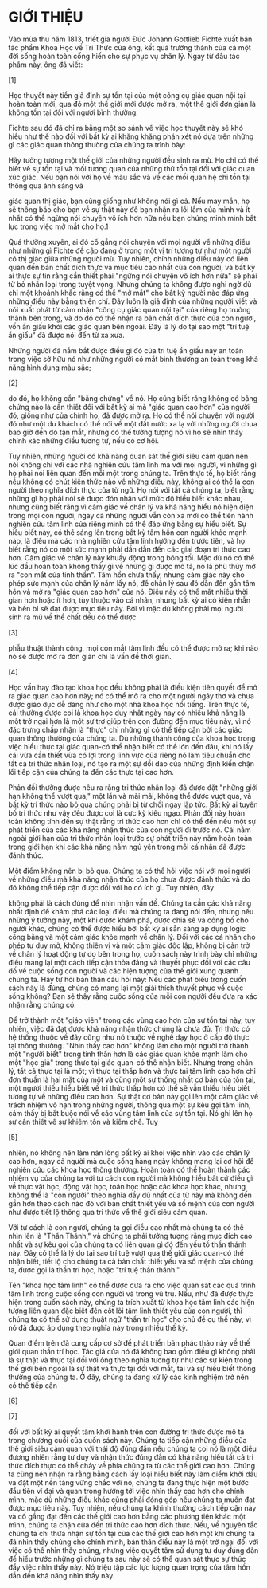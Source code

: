 # GIỚI THIỆU

Vào mùa thu năm 1813, triết gia người Đức Johann
Gottlieb Fichte xuất bản tác phẩm Khoa Học về Tri Thức của ông,
kết quả trưởng thành của cả một đời sống hoàn toàn cống hiến cho sự phục vụ
chân lý. Ngay từ đầu tác phẩm này, ông đã viết:

[1]

Học thuyết này tiền giả định sự tồn tại của một
công cụ giác quan nội tại hoàn toàn mới, qua đó
một thế giới mới được mở ra, một thế giới đơn giản là không
tồn tại đối với người bình thường.

Fichte sau đó đã chỉ ra bằng một so sánh về việc
học thuyết này sẽ khó hiểu như thế nào đối với bất kỳ ai
khăng khăng phán xét nó dựa trên những gì các giác quan thông thường
của chúng ta trình bày:

Hãy tưởng tượng một thế giới của những người đều sinh ra mù. Họ
chỉ có thể biết về sự tồn tại và mối tương quan
của những thứ tồn tại đối với giác quan xúc giác.
Nếu bạn nói với họ về màu sắc và về các
mối quan hệ chỉ tồn tại thông qua ánh sáng và


giác quan thị giác, bạn cũng giống như không nói gì
cả. Nếu may mắn, họ sẽ thông báo cho bạn về
sự thật này để bạn nhận ra lỗi lầm của mình và ít nhất
có thể ngừng nói chuyện vô ích hơn nữa nếu bạn chứng minh mình bất lực
trong việc mở mắt cho họ.1

Quá thường xuyên, ai đó cố gắng nói chuyện với mọi người về
những điều như những gì Fichte đề cập đang ở trong một vị trí
tương tự như một người có thị giác giữa những người mù. Tuy nhiên, chính
những điều này có liên quan đến bản chất đích thực
và mục tiêu cao nhất của con người, và bất kỳ ai
thực sự tin rằng cần thiết phải "ngừng nói chuyện vô ích
hơn nữa" sẽ phải từ bỏ nhân loại trong tuyệt vọng. Nhưng
chúng ta không được nghi ngờ dù chỉ một khoảnh khắc rằng có thể
"mở mắt" cho bất kỳ người nào đáp ứng những
điều này bằng thiện chí. Đây luôn là giả định
của những người viết và nói xuất phát từ cảm nhận
"công cụ giác quan nội tại" của riêng họ trưởng thành bên trong,
và do đó có thể nhận ra bản chất đích thực của con
người, vốn ẩn giấu khỏi các giác quan bên ngoài. Đây là
lý do tại sao một "trí tuệ ẩn giấu" đã được nói đến từ xa xưa.
<!-- TODO: "hidden wisdom" có thể dịch là "trí tuệ ẩn giấu" hoặc "tri thức bí truyền" -->
Những người đã nắm bắt được điều gì đó của trí tuệ ẩn giấu này
an toàn trong việc sở hữu nó như những người
có mắt bình thường an toàn trong khả năng hình dung màu sắc;


[2]


do đó, họ không cần "bằng chứng" về nó. Họ cũng biết rằng không có
bằng chứng nào là cần thiết đối với bất kỳ ai mà "giác quan cao hơn" của người đó, giống như
của chính họ, đã được mở ra. Họ có thể nói chuyện với người đó
như một du khách có thể nói về một đất nước xa lạ
với những người chưa bao giờ đến đó tận mắt, nhưng
có thể tưởng tượng nó vì họ sẽ nhìn thấy chính xác những
điều tương tự, nếu có cơ hội.

Tuy nhiên, những người có khả năng quan sát thế giới siêu cảm quan
nên nói không chỉ với các nhà nghiên cứu tâm linh mà với
mọi người, vì những gì họ phải nói liên quan đến mỗi một
trong chúng ta. Trên thực tế, họ biết rằng nếu không có chút kiến thức nào về
những điều này, không ai có thể là con người theo nghĩa đích thực của
từ ngữ. Họ nói với tất cả chúng ta, biết rằng những gì họ phải
nói sẽ được đón nhận với mức độ hiểu biết khác nhau,
nhưng cũng biết rằng vì cảm giác về chân lý và
khả năng hiểu nó hiện diện trong mọi con người,
ngay cả những người vẫn còn xa mới có thể tiến hành
nghiên cứu tâm linh của riêng mình có thể đáp ứng bằng
sự hiểu biết. Sự hiểu biết này, có thể sáng lên trong
bất kỳ tâm hồn con người khỏe mạnh nào, là điều mà các nhà nghiên cứu tâm linh hướng đến
trước tiên, và họ biết rằng nó có một sức mạnh phải
dần dẫn đến các giai đoạn tri thức cao hơn. Cảm giác
về chân lý này khuấy động trong bóng tối. Mặc dù nó có thể lúc
đầu hoàn toàn không thấy gì về những gì được mô tả, nó là
phù thủy mở ra "con mắt của tinh thần". Tâm hồn chưa
thấy, nhưng cảm giác này cho phép sức mạnh của chân lý
nắm lấy nó, để chân lý sau đó dần đến gần
tâm hồn và mở ra "giác quan cao hơn" của nó. Điều này có thể mất nhiều thời gian
hơn hoặc ít hơn, tùy thuộc vào cá nhân, nhưng bất kỳ ai có kiên
nhẫn và bền bỉ sẽ đạt được mục tiêu này. Bởi vì mặc dù
không phải mọi người sinh ra mù về thể chất đều có thể được


[3]

phẫu thuật thành công, mọi con mắt tâm linh đều có thể được mở ra; khi nào
nó sẽ được mở ra đơn giản chỉ là vấn đề thời gian.

[4]

Học vấn hay đào tạo khoa học đều không phải là
điều kiện tiên quyết để mở ra giác quan cao hơn này; nó có thể mở ra
cho một người ngây thơ và chưa được giáo dục dễ dàng như cho một
nhà khoa học nổi tiếng. Trên thực tế, cái thường được coi
là khoa học duy nhất ngày nay có nhiều khả năng là
một trở ngại hơn là một sự trợ giúp trên con đường đến mục tiêu này,
vì nó đặc trưng chấp nhận là "thực" chỉ những gì có thể tiếp cận
bởi các giác quan thông thường của chúng ta. Dù những thành công của
khoa học trong việc hiểu thực tại giác quan-có thể nhận biết có thể lớn đến đâu,
khi nó lấy cái vừa cần thiết vừa có lợi trong
lĩnh vực của riêng nó làm tiêu chuẩn cho tất cả tri thức nhân loại, nó tạo ra
một sự dồi dào của những định kiến chặn lối tiếp cận của chúng ta đến
các thực tại cao hơn.

Phản đối thường được nêu ra rằng tri thức nhân loại đã
được đặt "những giới hạn không thể vượt qua," một lần và mãi mãi,
không thể được vượt qua, và bất kỳ tri thức nào bỏ qua
chúng phải bị từ chối ngay lập tức. Bất kỳ ai tuyên bố
tri thức như vậy đều được coi là cực kỳ kiêu ngạo. Phản
đối này hoàn toàn không tính đến sự thật rằng
tri thức cao hơn chỉ có thể đến nếu một sự phát triển
của các khả năng nhận thức của con người đi trước nó. Cái nằm ngoài
giới hạn của tri thức nhân loại trước sự phát triển này
nằm hoàn toàn trong giới hạn khi các khả năng nằm ngủ yên trong
mỗi cá nhân đã được đánh thức.

Một điểm không nên bị bỏ qua. Chúng
ta có thể hỏi việc nói với mọi người về những điều
mà khả năng nhận thức của họ chưa được đánh thức
và do đó không thể tiếp cận được đối với họ có ích gì. Tuy nhiên, đây


không phải là cách đúng để nhìn nhận vấn đề. Chúng ta cần các
khả năng nhất định để khám phá các loại điều mà chúng ta đang
nói đến, nhưng nếu những ý tưởng này, một khi được khám phá, được
chia sẻ và công bố cho người khác, chúng có thể được hiểu
bởi bất kỳ ai sẵn sáng áp dụng logic công bằng và một
cảm giác khỏe mạnh về chân lý. Đối với các cá nhân cho phép tư duy mở, không thiên
vị và một cảm giác độc lập, không bị cản trở về
chân lý hoạt động tự do bên trong họ, cuốn sách này trình bày
chỉ những điều mang lại một cách tiếp cận thỏa đáng và thuyết phục
đối với các câu đố về cuộc sống con người và các hiện tượng của
thế giới xung quanh chúng ta. Hãy tự hỏi bản thân câu hỏi này: Nếu các
phát biểu trong cuốn sách này là đúng, chúng có mang lại một
giải thích thuyết phục về cuộc sống không? Bạn sẽ thấy rằng cuộc sống của
mỗi con người đều đưa ra xác nhận rằng chúng có.

Để trở thành một "giáo viên" trong các vùng cao hơn của sự tồn
tại này, tuy nhiên, việc đã đạt được khả năng nhận
thức chúng là chưa đủ. Tri thức có hệ thống
thuộc về đây cũng như nó thuộc về nghề dạy học
ở cấp độ thực tại thông thường. "Nhìn thấy cao hơn" không
làm cho một người trở thành một "người biết" trong tinh thần hơn là
các giác quan khỏe mạnh làm cho một "học giả" trong thực tại giác quan-có thể nhận biết.
Nhưng trong chân lý, tất cả thực tại là một; vì thực tại thấp hơn
và thực tại tâm linh cao hơn chỉ đơn thuần là hai mặt của
một và cùng một sự thống nhất cơ bản của tồn tại, một người
thiếu hiểu biết về tri thức thấp hơn có thể
sẽ vẫn thiếu hiểu biết tương tự về những điều cao hơn. Sự
thật cơ bản này gọi lên một cảm giác về trách nhiệm vô hạn trong
những người, thông qua một sự kêu gọi tâm linh, cảm thấy bị bắt buộc
nói về các vùng tâm linh của sự tồn tại. Nó ghi
lên họ sự cần thiết về sự khiêm tốn và kiềm chế. Tuy


[5]


nhiên, nó không nên làm nản lòng bất kỳ ai khỏi việc nhìn
vào các chân lý cao hơn, ngay cả người mà cuộc sống hàng ngày
không mang lại cơ hội để nghiên cứu các khoa học thông thường. Hoàn toàn
có thể hoàn thành các nhiệm vụ của chúng ta với tư cách con người mà không
hiểu bất cứ điều gì về thực vật học, động vật học,
toán học hoặc các khoa học khác, nhưng không thể là
"con người" theo nghĩa đầy đủ nhất của từ này mà không đến
gần hơn theo cách nào đó với bản chất thiết yếu và số mệnh của
con người như được tiết lộ thông qua tri thức về
thế giới siêu cảm quan.

Với tư cách là con người, chúng ta gọi điều cao nhất mà chúng ta có thể nhìn
lên là "Thần Thánh," và chúng ta phải tưởng tượng rằng mục đích cao nhất
và sự kêu gọi của chúng ta có liên quan gì đó đến yếu tố thần thánh này.
Đây có thể là lý do tại sao trí tuệ vượt qua
thế giới giác quan-có thể nhận biết, tiết lộ cho chúng ta cả bản chất thiết
yếu và số mệnh của chúng ta, được gọi là thần trí học, hoặc "trí tuệ thần thánh."
<!-- TODO: "theosophy" dịch là "thần trí học" theo phong cách đã thống nhất trong theosophy-vi.md -->
Tên "khoa học tâm linh" có thể được đưa ra cho
việc quan sát các quá trình tâm linh trong cuộc sống con người và trong
vũ trụ. Nếu, như đã được thực hiện trong cuốn sách này, chúng ta trích xuất
từ khoa học tâm linh các hiện tượng liên quan đặc
biệt đến cốt lõi tâm linh thiết yếu của con người,
thì chúng ta có thể sử dụng thuật ngữ "thần trí học" cho chủ đề
cụ thể này, vì nó đã được áp dụng theo nghĩa này trong
nhiều thế kỷ.

Quan điểm trên đã cung cấp cơ sở để phát triển
bản phác thảo này về thế giới quan thần trí học. Tác giả của nó đã
không bao gồm điều gì không phải là sự thật và thực tại đối với ông theo
nghĩa tương tự như các sự kiện trong thế giới bên ngoài là sự thật và thực
tại đối với mắt, tai và sự hiểu biết thông thường của chúng ta.
Ở đây, chúng ta đang xử lý các kinh nghiệm trở nên có thể tiếp cận

[6]

[7]


đối với bất kỳ ai quyết tâm khởi hành trên con đường tri thức được
mô tả trong chương cuối của cuốn sách này. Chúng ta tiếp cận
những điều của thế giới siêu cảm quan với thái độ đúng đắn nếu
chúng ta coi nó là một điều đương nhiên rằng tư duy và nhận thức
đúng đắn có khả năng hiểu tất cả tri thức đích thực có thể
chảy về phía chúng ta từ các thế giới cao hơn. Chúng ta cũng nên
nhận ra rằng bằng cách lấy loại hiểu biết này làm
điểm khởi đầu và đặt một nền tảng vững chắc với nó, chúng ta đang
thực hiện một bước đầu tiên vĩ đại và quan trọng hướng tới việc nhìn thấy cao hơn
cho chính mình, mặc dù những điều khác cũng phải đóng góp
nếu chúng ta muốn đạt được mục tiêu này. Tuy nhiên, nếu chúng ta khinh thường
cách tiếp cận này và cố gắng đạt đến các thế giới cao hơn bằng các
phương tiện khác một mình, chúng ta chặn cửa đến tri thức cao hơn đích thực.
Nếu, về nguyên tắc chúng ta chỉ thừa nhận sự tồn tại của các thế giới cao hơn
một khi chúng ta đã nhìn thấy chúng cho chính mình, bản thân điều này
là một trở ngại đối với việc có thể nhìn thấy chúng, nhưng việc quyết
tâm sử dụng tư duy đúng đắn để hiểu trước những gì
chúng ta sau này sẽ có thể quan sát thực sự thúc đẩy việc nhìn thấy này.
Nó triệu tập các lực lượng quan trọng của tâm hồn dẫn
đến khả năng nhìn thấy này.
